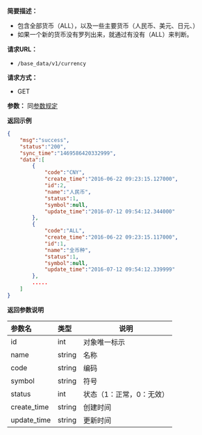 **简要描述：**

- 包含全部货币（ALL），以及一些主要货币（人民币、美元、日元、）
- 如果一个新的货币没有罗列出来，就通过有没有（ALL）来判断。

**请求URL：**
- `/base_data/v1/currency`

**请求方式：**
- GET

**参数：**
同[参数规定](http://doc.shuabeiapp.com/index.php?s=/1&page_id=3)

 **返回示例**

```json
{
    "msg":"success",
    "status":"200",
    "sync_time":"1469586420332999",
    "data":[
        {
            "code":"CNY",
            "create_time":"2016-06-22 09:23:15.127000",
            "id":2,
            "name":"人民币",
            "status":1,
            "symbol":null,
            "update_time":"2016-07-12 09:54:12.344000"
        },
        {
            "code":"ALL",
            "create_time":"2016-06-22 09:23:15.117000",
            "id":1,
            "name":"全币种",
            "status":1,
            "symbol":null,
            "update_time":"2016-07-12 09:54:12.339999"
        },
        .....
    ]
}
```

 **返回参数说明** 

|参数名|类型|说明|
|:-----  |:-----|-----  |
|id |int   |对象唯一标示  |
|name |string   |名称  |
|code |string   |编码  |
|symbol |string   |符号  |
|status|int|状态（1：正常，0：无效）|
|create_time|string|创建时间|
|update_time|string|更新时间|
